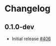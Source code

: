 # Changelog

## 0.1.0-dev
* Initial release [#406](https://github.com/fishjam-dev/membrane_rtc_engine/pull/406)
